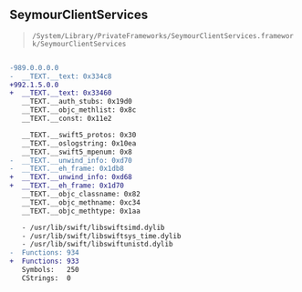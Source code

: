 ## SeymourClientServices

> `/System/Library/PrivateFrameworks/SeymourClientServices.framework/SeymourClientServices`

```diff

-989.0.0.0.0
-  __TEXT.__text: 0x334c8
+992.1.5.0.0
+  __TEXT.__text: 0x33460
   __TEXT.__auth_stubs: 0x19d0
   __TEXT.__objc_methlist: 0x8c
   __TEXT.__const: 0x11e2

   __TEXT.__swift5_protos: 0x30
   __TEXT.__oslogstring: 0x10ea
   __TEXT.__swift5_mpenum: 0x8
-  __TEXT.__unwind_info: 0xd70
-  __TEXT.__eh_frame: 0x1db8
+  __TEXT.__unwind_info: 0xd68
+  __TEXT.__eh_frame: 0x1d70
   __TEXT.__objc_classname: 0x82
   __TEXT.__objc_methname: 0xc34
   __TEXT.__objc_methtype: 0x1aa

   - /usr/lib/swift/libswiftsimd.dylib
   - /usr/lib/swift/libswiftsys_time.dylib
   - /usr/lib/swift/libswiftunistd.dylib
-  Functions: 934
+  Functions: 933
   Symbols:   250
   CStrings:  0
 

```
